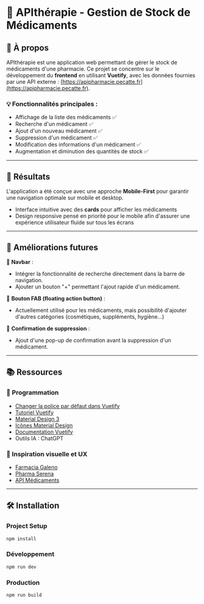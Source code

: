# 💊 APIthérapie - Gestion de Stock de Médicaments

## 🏥 À propos

APIthérapie est une application web permettant de gérer le stock de médicaments d'une pharmacie. Ce projet se concentre sur le développement du **frontend** en utilisant **Vuetify**, avec les données fournies par une API externe : [https://apipharmacie.pecatte.fr](https://apipharmacie.pecatte.fr).

### 💡 Fonctionnalités principales :

- Affichage de la liste des médicaments ✅ 
- Recherche d'un médicament ✅
- Ajout d'un nouveau médicament ✅
- Suppression d'un médicament ✅ 
- Modification des informations d'un médicament ✅
- Augmentation et diminution des quantités de stock ✅

---

## 📸 Résultats

L'application a été conçue avec une approche **Mobile-First** pour garantir une navigation optimale sur mobile et desktop.

- Interface intuitive avec des **cards** pour afficher les médicaments
- Design responsive pensé en priorité pour le mobile afin d'assurer une expérience utilisateur fluide sur tous les écrans


---

## 🚀 Améliorations futures

🔹 **Navbar** :

- Intégrer la fonctionnalité de recherche directement dans la barre de navigation.
- Ajouter un bouton "+" permettant l'ajout rapide d'un médicament.

🔹 **Bouton FAB (floating action button)** :

- Actuellement utilisé pour les médicaments, mais possibilité d'ajouter d'autres catégories (cosmétiques, suppléments, hygiène...)

🔹 **Confirmation de suppression** :

- Ajout d'une pop-up de confirmation avant la suppression d'un médicament.

---

## 📚 Ressources

### 🎨 Programmation

- [Changer la police par défaut dans Vuetify](https://noakash.medium.com/vuetify-default-font-change-7c428e2c7955)
- [Tutoriel Vuetify](https://www.youtube.com/watch?v=2uZYKcKHgU0\&list=PL4cUxeGkcC9g0MQZfHwKcuB0Yswgb3gA5)
- [Material Design 3](https://m3.material.io/)
- [Icônes Material Design](https://pictogrammers.github.io/@mdi/font/4.5.95/)
- [Documentation Vuetify](https://vuetifyjs.com/en/components/all/)
- Outils IA : ChatGPT

### 👀 Inspiration visuelle et UX

- [Farmacia Galeno](https://www.farmaciagaleno.com/tiendas-galeno)
- [Pharma Serena](https://www.pharmaserena.it/fr/7-medicaments)
- [API Médicaments](https://api-medicaments.fr/)

---

## 🛠️ Installation

### Project Setup

```bash
npm install
```

### Développement

```bash
npm run dev
```

### Production

```bash
npm run build
```

